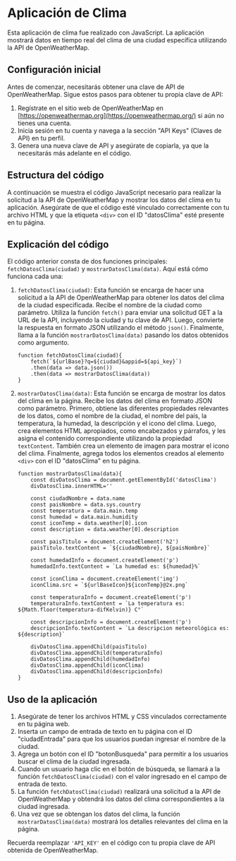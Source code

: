 # Aplicación de Clima

Esta aplicación de clima fue realizado con JavaScript. La aplicación mostrará datos en tiempo real del clima de una ciudad específica utilizando la API de OpenWeatherMap.

## Configuración inicial

Antes de comenzar, necesitarás obtener una clave de API de OpenWeatherMap. Sigue estos pasos para obtener tu propia clave de API:

1.  Regístrate en el sitio web de OpenWeatherMap en [https://openweathermap.org](https://openweathermap.org/) si aún no tienes una cuenta.
2.  Inicia sesión en tu cuenta y navega a la sección "API Keys" (Claves de API) en tu perfil.
3.  Genera una nueva clave de API y asegúrate de copiarla, ya que la necesitarás más adelante en el código.

## Estructura del código

A continuación se muestra el código JavaScript necesario para realizar la solicitud a la API de OpenWeatherMap y mostrar los datos del clima en tu aplicación. Asegúrate de que el código esté vinculado correctamente con tu archivo HTML y que la etiqueta `<div>` con el ID "datosClima" esté presente en tu página.

## Explicación del código

El código anterior consta de dos funciones principales: `fetchDatosClima(ciudad)` y `mostrarDatosClima(data)`. Aquí está cómo funciona cada una:

1.  `fetchDatosClima(ciudad)`: Esta función se encarga de hacer una solicitud a la API de OpenWeatherMap para obtener los datos del clima de la ciudad especificada. Recibe el nombre de la ciudad como parámetro. Utiliza la función `fetch()` para enviar una solicitud GET a la URL de la API, incluyendo la ciudad y tu clave de API. Luego, convierte la respuesta en formato JSON utilizando el método `json()`. Finalmente, llama a la función `mostrarDatosClima(data)` pasando los datos obtenidos como argumento.

    	function fetchDatosClima(ciudad){
        	fetch(`${urlBase}?q=${ciudad}&appid=${api_key}`)
        	.then(data => data.json())
        	.then(data => mostrarDatosClima(data))
    	}
    
2.  `mostrarDatosClima(data)`: Esta función se encarga de mostrar los datos del clima en la página. Recibe los datos del clima en formato JSON como parámetro. Primero, obtiene las diferentes propiedades relevantes de los datos, como el nombre de la ciudad, el nombre del país, la temperatura, la humedad, la descripción y el icono del clima. Luego, crea elementos HTML apropiados, como encabezados y párrafos, y les asigna el contenido correspondiente utilizando la propiedad `textContent`. También crea un elemento de imagen para mostrar el icono del clima. Finalmente, agrega todos los elementos creados al elemento `<div>` con el ID "datosClima" en tu página.


    	function mostrarDatosClima(data){
			const divDatosClima = document.getElementById('datosClima')
			divDatosClima.innerHTML=''

			const ciudadNombre = data.name
			const paisNombre = data.sys.country
			const temperatura = data.main.temp
			const humedad = data.main.humidity
			const iconTemp = data.weather[0].icon
			const description = data.weather[0].description

			const paisTitulo = document.createElement('h2')
			paisTitulo.textContent = `${ciudadNombre}, ${paisNombre}`

			const humedadInfo = document.createElement('p')
			humedadInfo.textContent = `La humedad es: ${humedad}%`

			const iconClima = document.createElement('img')
			iconClima.src = `${urlBaseIcon}${iconTemp}@2x.png`

			const temperaturaInfo = document.createElement('p')
			temperaturaInfo.textContent = `La temperatura es: ${Math.floor(temperatura-difKelvin)} C°`

			const descripcionInfo = document.createElement('p')
			descripcionInfo.textContent = `La descripcion meteorológica es: ${description}`

			divDatosClima.appendChild(paisTitulo)
			divDatosClima.appendChild(temperaturaInfo)
			divDatosClima.appendChild(humedadInfo)
			divDatosClima.appendChild(iconClima)
			divDatosClima.appendChild(descripcionInfo)
		}
    

## Uso de la aplicación

1.  Asegúrate de tener los archivos HTML y CSS vinculados correctamente en tu página web.
2.  Inserta un campo de entrada de texto en tu página con el ID "ciudadEntrada" para que los usuarios puedan ingresar el nombre de la ciudad.
3.  Agrega un botón con el ID "botonBusqueda" para permitir a los usuarios buscar el clima de la ciudad ingresada.
4.  Cuando un usuario haga clic en el botón de búsqueda, se llamará a la función `fetchDatosClima(ciudad)` con el valor ingresado en el campo de entrada de texto.
5.  La función `fetchDatosClima(ciudad)` realizará una solicitud a la API de OpenWeatherMap y obtendrá los datos del clima correspondientes a la ciudad ingresada.
6.  Una vez que se obtengan los datos del clima, la función `mostrarDatosClima(data)` mostrará los detalles relevantes del clima en la página.

Recuerda reemplazar `'API_KEY'` en el código con tu propia clave de API obtenida de OpenWeatherMap.
